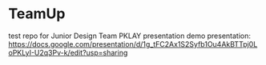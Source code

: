 # TeamUp
test repo for Junior Design Team PKLAY presentation
demo presentation: https://docs.google.com/presentation/d/1g_tFC2Ax1S2Syfb1Ou4AkBTTpj0LoPKLyI-U2q3Pv-k/edit?usp=sharing

